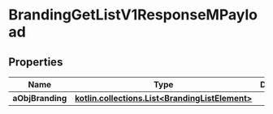 
# BrandingGetListV1ResponseMPayload

## Properties
| Name | Type | Description | Notes |
| ------------ | ------------- | ------------- | ------------- |
| **aObjBranding** | [**kotlin.collections.List&lt;BrandingListElement&gt;**](BrandingListElement.md) |  |  |



